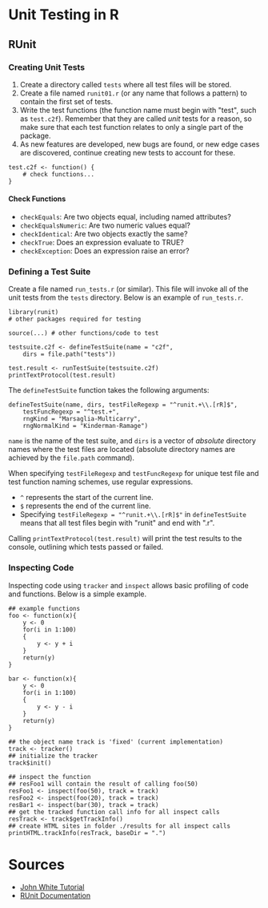 # Unit Testing in R

## RUnit

### Creating Unit Tests

1. Create a directory called `tests` where all test files will be stored.
2. Create a file named `runit01.r` (or any name that follows a pattern) to contain the first set of tests.
3. Write the test functions (the function name must begin with "test", such as `test.c2f`). Remember that they are called *unit* tests for a reason, so make sure that each test function relates to only a single part of the package.
4. As new features are developed, new bugs are found, or new edge cases are discovered, continue creating new tests to account for these.

```{r}
test.c2f <- function() {
	# check functions...
}
```

#### Check Functions

* `checkEquals`: Are two objects equal, including named attributes?
* `checkEqualsNumeric`: Are two numeric values equal?
* `checkIdentical`: Are two objects exactly the same?
* `checkTrue`: Does an expression evaluate to TRUE?
* `checkException`: Does an expression raise an error?

### Defining a Test Suite

Create a file named `run_tests.r` (or similar). This file will invoke all of the unit tests from the `tests` directory. Below is an example of `run_tests.r`.

```{r}
library(runit)
# other packages required for testing

source(...) # other functions/code to test

testsuite.c2f <- defineTestSuite(name = "c2f",
	dirs = file.path("tests"))

test.result <- runTestSuite(testsuite.c2f)
printTextProtocol(test.result)
```

The `defineTestSuite` function takes the following arguments:

```{r}
defineTestSuite(name, dirs, testFileRegexp = "^runit.+\\.[rR]$",
	testFuncRegexp = "^test.+",
	rngKind = "Marsaglia-Multicarry",
	rngNormalKind = "Kinderman-Ramage")
```

`name` is the name of the test suite, and `dirs` is a vector of *absolute* directory names where the test files are located (absolute directory names are achieved by the `file.path` command).

When specifying `testFileRegexp` and `testFuncRegexp` for unique test file and test function naming schemes, use regular expressions.

* `^` represents the start of the current line.
* `$` represents the end of the current line.
* Specifying `testFileRegexp = "^runit.+\\.[rR]$"` in `defineTestSuite` means that all test files begin with "runit" and end with ".r".

Calling `printTextProtocol(test.result)` will print the test results to the console, outlining which tests passed or failed.

### Inspecting Code

Inspecting code using `tracker` and `inspect` allows basic profiling of code and functions. Below is a simple example.

```{r}
## example functions
foo <- function(x){
	y <- 0
	for(i in 1:100)
	{
		y <- y + i
	}
	return(y)
}

bar <- function(x){
	y <- 0
	for(i in 1:100)
	{
		y <- y - i
	}
	return(y)
}

## the object name track is 'fixed' (current implementation)
track <- tracker()
## initialize the tracker
track$init()

## inspect the function
## resFoo1 will contain the result of calling foo(50)
resFoo1 <- inspect(foo(50), track = track)
resFoo2 <- inspect(foo(20), track = track)
resBar1 <- inspect(bar(30), track = track)
## get the tracked function call info for all inspect calls
resTrack <- track$getTrackInfo()
## create HTML sites in folder ./results for all inspect calls
printHTML.trackInfo(resTrack, baseDir = ".")
```

# Sources
* [John White Tutorial](http://www.johnmyleswhite.com/notebook/2010/08/17/unit-testing-in-r-the-bare-minimum/)
* [RUnit Documentation](https://cran.r-project.org/web/packages/RUnit/RUnit.pdf)
